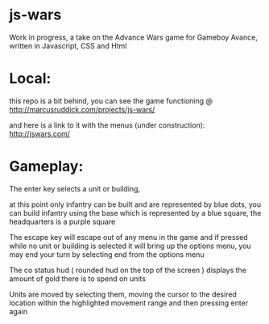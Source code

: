 # js-wars
Work in progress, a take on the Advance Wars game for Gameboy Avance, written in Javascript, CSS and Html

Local:
========

this repo is a bit behind, you can see the game functioning @ http://marcusruddick.com/projects/js-wars/

and here is a link to it with the menus (under construction): http://jswars.com/

Gameplay:
========

The enter key selects a unit or building,

at this point only infantry can be built and are represented by blue dots, you can build infantry using the base which is represented by a blue square, the headquarters is a purple square

The escape key will escape out of any menu in the game and if pressed while no unit or building is selected it will bring up the options menu, you may end your turn by selecting end from the options menu

The co status hud ( rounded hud on the top of the screen ) displays the amount of gold there is to spend on units

Units are moved by selecting them, moving the cursor to the desired location within the highlighted movement range and then pressing enter again
